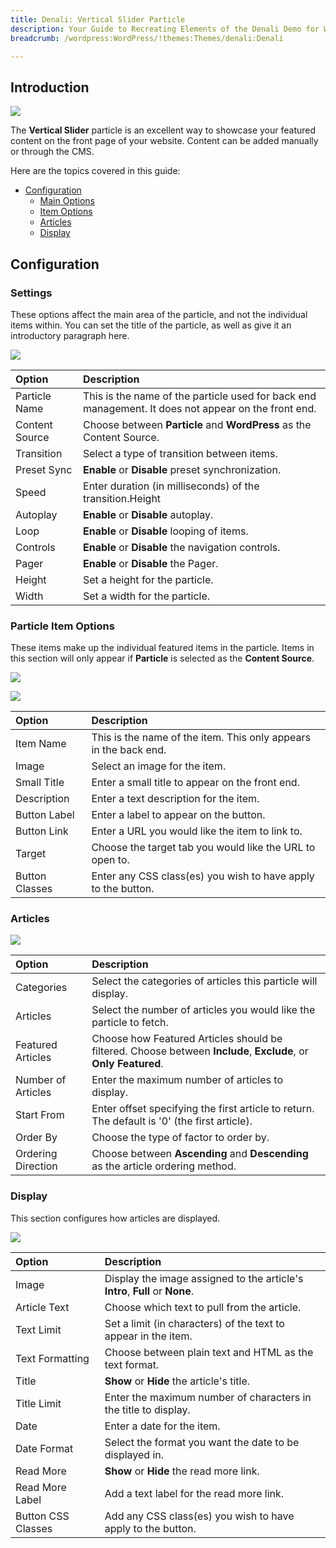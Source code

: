 ```yaml
---
title: Denali: Vertical Slider Particle
description: Your Guide to Recreating Elements of the Denali Demo for WordPress
breadcrumb: /wordpress:WordPress/!themes:Themes/denali:Denali

---
```


## Introduction

![](assets/particle_vertical1.jpeg)

The **Vertical Slider** particle is an excellent way to showcase your featured content on the front page of your website. Content can be added manually or through the CMS.

Here are the topics covered in this guide:

* [Configuration](#configuration)
    - [Main Options](#settings)
    - [Item Options](#particle-item-options)
    - [Articles](#articles)
    - [Display](#display)

## Configuration

### Settings 

These options affect the main area of the particle, and not the individual items within. You can set the title of the particle, as well as give it an introductory paragraph here.

![](assets/particle_vertical2.jpeg)

| Option         | Description                                                                                         |
| :-----         | :-----                                                                                              |
| Particle Name  | This is the name of the particle used for back end management. It does not appear on the front end. |
| Content Source | Choose between **Particle** and **WordPress** as the Content Source.                                   |
| Transition     | Select a type of transition between items.                                                          |
| Preset Sync    | **Enable** or **Disable** preset synchronization.                                                   |
| Speed          | Enter duration (in milliseconds) of the transition.Height                                           |
| Autoplay       | **Enable** or **Disable** autoplay.                                                                 |
| Loop           | **Enable** or **Disable** looping of items.                                                         |
| Controls       | **Enable** or **Disable** the navigation controls.                                                  |
| Pager          | **Enable** or **Disable** the Pager.                                                                |
| Height         | Set a height for the particle.                                                                      |
| Width          | Set a width for the particle.                                                                       |

### Particle Item Options

These items make up the individual featured items in the particle. Items in this section will only appear if **Particle** is selected as the **Content Source**.

![](assets/particle_vertical3.jpeg)

![](assets/particle_vertical4.jpeg)

| Option         | Description                                                      |
| :-----         | :-----                                                           |
| Item Name      | This is the name of the item. This only appears in the back end. |
| Image          | Select an image for the item.                                    |
| Small Title    | Enter a small title to appear on the front end.                  |
| Description    | Enter a text description for the item.                           |
| Button Label   | Enter a label to appear on the button.                           |
| Button Link    | Enter a URL you would like the item to link to.                  |
| Target         | Choose the target tab you would like the URL to open to.         |
| Button Classes | Enter any CSS class(es) you wish to have apply to the button.    |

### Articles

![](assets/particle_vertical5.jpeg)

| Option             | Description                                                                                                     |
| :-----             | :-----                                                                                                          |
| Categories         | Select the categories of articles this particle will display.                                                   |
| Articles           | Select the number of articles you would like the particle to fetch.                                             |
| Featured Articles  | Choose how Featured Articles should be filtered. Choose between **Include**, **Exclude**, or **Only Featured**. |
| Number of Articles | Enter the maximum number of articles to display.                                                                |
| Start From         | Enter offset specifying the first article to return. The default is '0' (the first article).                    |
| Order By           | Choose the type of factor to order by.                                                                          |
| Ordering Direction | Choose between **Ascending** and **Descending** as the article ordering method.                                 |

### Display

This section configures how articles are displayed.

![](assets/particle_vertical6.jpeg)

| Option             | Description                                                                  |
| :-----             | :-----                                                                       |
| Image              | Display the image assigned to the article's **Intro**, **Full** or **None**. |
| Article Text       | Choose which text to pull from the article.                                  |
| Text Limit         | Set a limit (in characters) of the text to appear in the item.               |
| Text Formatting    | Choose between plain text and HTML as the text format.                       |
| Title              | **Show** or **Hide** the article's title.                                    |
| Title Limit        | Enter the maximum number of characters in the title to display.              |
| Date               | Enter a date for the item.                                                   |
| Date Format        | Select the format you want the date to be displayed in.                      |
| Read More          | **Show** or **Hide** the read more link.                                     |
| Read More Label    | Add a text label for the read more link.                                     |
| Button CSS Classes | Add any CSS class(es) you wish to have apply to the button.                  |